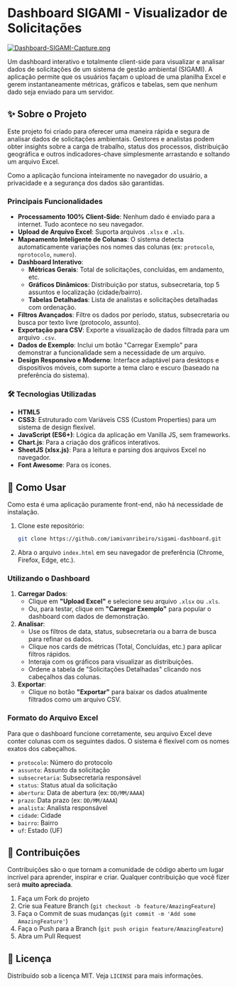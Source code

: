 # Dashboard SIGAMI - Visualizador de Solicitações

 <!-- Substitua pela URL de uma captura de tela do seu dashboard -->
 [![Dashboard-SIGAMI-Capture.png](https://i.postimg.cc/k4nf8MMg/Dashboard-SIGAMI-Capture.png)](https://postimg.cc/McF7JSjC)

Um dashboard interativo e totalmente client-side para visualizar e analisar dados de solicitações de um sistema de gestão ambiental (SIGAMI). A aplicação permite que os usuários façam o upload de uma planilha Excel e gerem instantaneamente métricas, gráficos e tabelas, sem que nenhum dado seja enviado para um servidor.

## ✨ Sobre o Projeto

Este projeto foi criado para oferecer uma maneira rápida e segura de analisar dados de solicitações ambientais. Gestores e analistas podem obter insights sobre a carga de trabalho, status dos processos, distribuição geográfica e outros indicadores-chave simplesmente arrastando e soltando um arquivo Excel.

Como a aplicação funciona inteiramente no navegador do usuário, a privacidade e a segurança dos dados são garantidas.

### Principais Funcionalidades

*   **Processamento 100% Client-Side**: Nenhum dado é enviado para a internet. Tudo acontece no seu navegador.
*   **Upload de Arquivo Excel**: Suporta arquivos `.xlsx` e `.xls`.
*   **Mapeamento Inteligente de Colunas**: O sistema detecta automaticamente variações nos nomes das colunas (ex: `protocolo`, `nprotocolo`, `numero`).
*   **Dashboard Interativo**:
    *   **Métricas Gerais**: Total de solicitações, concluídas, em andamento, etc.
    *   **Gráficos Dinâmicos**: Distribuição por status, subsecretaria, top 5 assuntos e localização (cidade/bairro).
    *   **Tabelas Detalhadas**: Lista de analistas e solicitações detalhadas com ordenação.
*   **Filtros Avançados**: Filtre os dados por período, status, subsecretaria ou busca por texto livre (protocolo, assunto).
*   **Exportação para CSV**: Exporte a visualização de dados filtrada para um arquivo `.csv`.
*   **Dados de Exemplo**: Inclui um botão "Carregar Exemplo" para demonstrar a funcionalidade sem a necessidade de um arquivo.
*   **Design Responsivo e Moderno**: Interface adaptável para desktops e dispositivos móveis, com suporte a tema claro e escuro (baseado na preferência do sistema).

### 🛠️ Tecnologias Utilizadas

*   **HTML5**
*   **CSS3**: Estruturado com Variáveis CSS (Custom Properties) para um sistema de design flexível.
*   **JavaScript (ES6+)**: Lógica da aplicação em Vanilla JS, sem frameworks.
*   **Chart.js**: Para a criação dos gráficos interativos.
*   **SheetJS (xlsx.js)**: Para a leitura e parsing dos arquivos Excel no navegador.
*   **Font Awesome**: Para os ícones.

## 🚀 Como Usar

Como esta é uma aplicação puramente front-end, não há necessidade de instalação.

1.  Clone este repositório:
    ```bash
    git clone https://github.com/iamivanribeiro/sigami-dashboard.git
    ```
2.  Abra o arquivo `index.html` em seu navegador de preferência (Chrome, Firefox, Edge, etc.).

### Utilizando o Dashboard

1.  **Carregar Dados**:
    *   Clique em **"Upload Excel"** e selecione seu arquivo `.xlsx` ou `.xls`.
    *   Ou, para testar, clique em **"Carregar Exemplo"** para popular o dashboard com dados de demonstração.
2.  **Analisar**:
    *   Use os filtros de data, status, subsecretaria ou a barra de busca para refinar os dados.
    *   Clique nos cards de métricas (Total, Concluídas, etc.) para aplicar filtros rápidos.
    *   Interaja com os gráficos para visualizar as distribuições.
    *   Ordene a tabela de "Solicitações Detalhadas" clicando nos cabeçalhos das colunas.
3.  **Exportar**:
    *   Clique no botão **"Exportar"** para baixar os dados atualmente filtrados como um arquivo CSV.

### Formato do Arquivo Excel

Para que o dashboard funcione corretamente, seu arquivo Excel deve conter colunas com os seguintes dados. O sistema é flexível com os nomes exatos dos cabeçalhos.

*   `protocolo`: Número do protocolo
*   `assunto`: Assunto da solicitação
*   `subsecretaria`: Subsecretaria responsável
*   `status`: Status atual da solicitação
*   `abertura`: Data de abertura (ex: `DD/MM/AAAA`)
*   `prazo`: Data prazo (ex: `DD/MM/AAAA`)
*   `analista`: Analista responsável
*   `cidade`: Cidade
*   `bairro`: Bairro
*   `uf`: Estado (UF)

## 🤝 Contribuições

Contribuições são o que tornam a comunidade de código aberto um lugar incrível para aprender, inspirar e criar. Qualquer contribuição que você fizer será **muito apreciada**.

1.  Faça um Fork do projeto
2.  Crie sua Feature Branch (`git checkout -b feature/AmazingFeature`)
3.  Faça o Commit de suas mudanças (`git commit -m 'Add some AmazingFeature'`)
4.  Faça o Push para a Branch (`git push origin feature/AmazingFeature`)
5.  Abra um Pull Request

## 📄 Licença

Distribuído sob a licença MIT. Veja `LICENSE` para mais informações.
